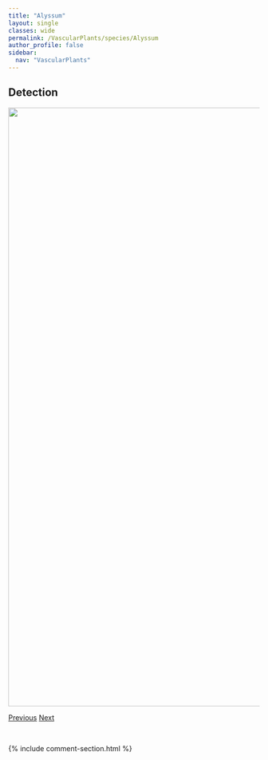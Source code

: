 ```yaml
---
title: "Alyssum"
layout: single
classes: wide
permalink: /VascularPlants/species/Alyssum
author_profile: false
sidebar:
  nav: "VascularPlants"
---
```


<h2>Detection</h2>

<a href="https://drive.google.com/uc?export=view&id=1kzMLH6l2LER1YNHehXq1tjGor2qUujJH">
<img src="https://drive.google.com/uc?export=view&id=1kzMLH6l2LER1YNHehXq1tjGor2qUujJH" height = "1200" width = "800">
</a>


<a href="/DevelopmentWebsite/VascularPlants/species/AlopecurusGeniculatus" class="pagination--pager" title="Alopecurus geniculatus">Previous</a> <a href="/DevelopmentWebsite/VascularPlants/species/AlyssumAlyssoides" class="pagination--pager" title="Alyssum alyssoides">Next</a>

<p>&nbsp;</p>

{% include comment-section.html %}
